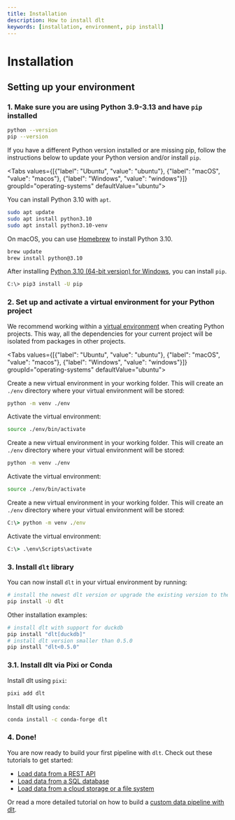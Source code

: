 ```yaml
---
title: Installation
description: How to install dlt
keywords: [installation, environment, pip install]
---
```


# Installation

## Setting up your environment

### 1. Make sure you are using **Python 3.9-3.13** and have `pip` installed

```sh
python --version
pip --version
```

If you have a different Python version installed or are missing pip, follow the instructions below to update your Python version and/or install `pip`.

<Tabs values={[{"label": "Ubuntu", "value": "ubuntu"}, {"label": "macOS", "value": "macos"}, {"label": "Windows", "value": "windows"}]}  groupId="operating-systems" defaultValue="ubuntu">
  <TabItem value="ubuntu">

You can install Python 3.10 with `apt`.

```sh
sudo apt update
sudo apt install python3.10
sudo apt install python3.10-venv
```

  </TabItem>
  <TabItem value="macos">

On macOS, you can use [Homebrew](https://brew.sh) to install Python 3.10.

```sh
brew update
brew install python@3.10
```

  </TabItem>
  <TabItem value="windows">

After installing [Python 3.10 (64-bit version) for Windows](https://www.python.org/downloads/windows/), you can install `pip`.

```sh
C:\> pip3 install -U pip
```

  </TabItem>
</Tabs>

### 2. Set up and activate a virtual environment for your Python project

We recommend working within a [virtual environment](https://docs.python.org/3/library/venv.html) when creating Python projects.
This way, all the dependencies for your current project will be isolated from packages in other projects.

<Tabs values={[{"label": "Ubuntu", "value": "ubuntu"}, {"label": "macOS", "value": "macos"}, {"label": "Windows", "value": "windows"}]}  groupId="operating-systems" defaultValue="ubuntu">

  <TabItem value="ubuntu">

Create a new virtual environment in your working folder. This will create an `./env` directory where your virtual environment will be stored:

```sh
python -m venv ./env
```

Activate the virtual environment:

```sh
source ./env/bin/activate
```

  </TabItem>
  <TabItem value="macos">

Create a new virtual environment in your working folder. This will create an `./env` directory where your virtual environment will be stored:

```sh
python -m venv ./env
```

Activate the virtual environment:

```sh
source ./env/bin/activate
```

  </TabItem>
  <TabItem value="windows">

Create a new virtual environment in your working folder. This will create an `./env` directory where your virtual environment will be stored:

```bat
C:\> python -m venv ./env
```

Activate the virtual environment:

```bat
C:\> .\env\Scripts\activate
```

  </TabItem>
</Tabs>

### 3. Install `dlt` library

You can now install `dlt` in your virtual environment by running:

```sh
# install the newest dlt version or upgrade the existing version to the newest one
pip install -U dlt
```

Other installation examples:
```sh
# install dlt with support for duckdb
pip install "dlt[duckdb]"
# install dlt version smaller than 0.5.0
pip install "dlt<0.5.0"
```

### 3.1. Install dlt via Pixi or Conda

Install dlt using `pixi`:

```sh
pixi add dlt
```

Install dlt using `conda`:

```sh
conda install -c conda-forge dlt
```

### 4. Done!

You are now ready to build your first pipeline with `dlt`. Check out these tutorials to get started:

- [Load data from a REST API](../tutorial/rest-api)
- [Load data from a SQL database](../tutorial/sql-database)
- [Load data from a cloud storage or a file system](../tutorial/filesystem)

Or read a more detailed tutorial on how to build a [custom data pipeline with dlt](../tutorial/load-data-from-an-api.md).

